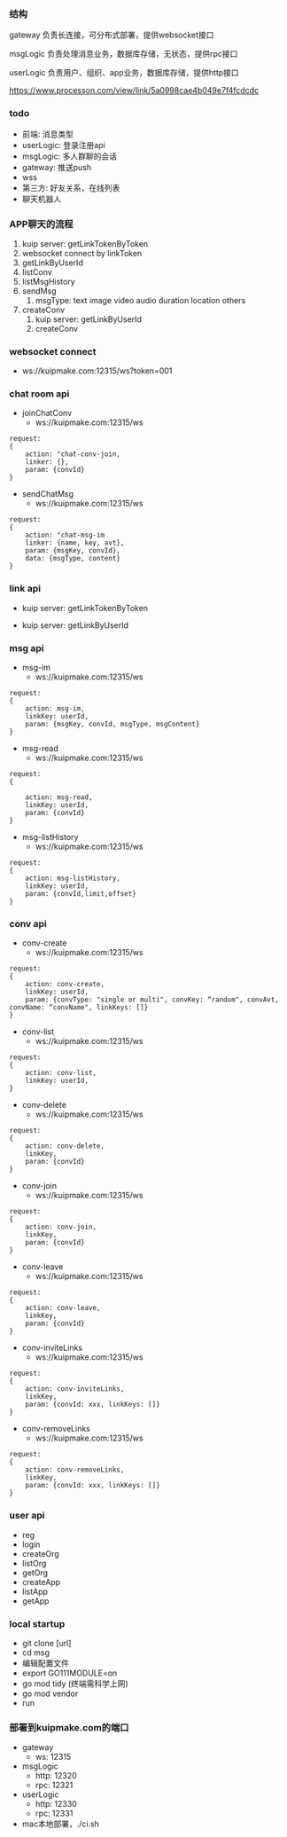 ### 结构

gateway 负责长连接，可分布式部署，提供websocket接口

msgLogic 负责处理消息业务，数据库存储，无状态，提供rpc接口

userLogic 负责用户、组织、app业务，数据库存储，提供http接口

https://www.processon.com/view/link/5a0998cae4b049e7f4fcdcdc

### todo

* 前端: 消息类型
* userLogic: 登录注册api
* msgLogic: 多人群聊的会话
* gateway: 推送push
* wss
* 第三方: 好友关系，在线列表
* 聊天机器人

### APP聊天的流程

1. kuip server: getLinkTokenByToken
2. websocket connect by linkToken
3. getLinkByUserId
4. listConv
5. listMsgHistory
6. sendMsg
    1. msgType: text image video audio duration location others
7. createConv
    1. kuip server: getLinkByUserId
    2. createConv
 
### websocket connect

* ws://kuipmake.com:12315/ws?token=001

### chat room api

* joinChatConv
    * ws://kuipmake.com:12315/ws
```
request:
{
    action: "chat-conv-join,
    linker: {},
    param: {convId}
}
```
* sendChatMsg
    * ws://kuipmake.com:12315/ws
```
request:
{
    action: "chat-msg-im
    linker: {name, key, avt},
    param: {msgKey, convId},
    data: {msgType, content}
}
```

### link api

* kuip server: getLinkTokenByToken

* kuip server: getLinkByUserId

### msg api

* msg-im
    * ws://kuipmake.com:12315/ws

```
request:
{
    action: msg-im,
    linkKey: userId,
    param: {msgKey, convId, msgType, msgContent}
} 
```

* msg-read
    * ws://kuipmake.com:12315/ws

```
request:
{

    action: msg-read,
    linkKey: userId,
    param: {convId}
}
```

* msg-listHistory
    * ws://kuipmake.com:12315/ws

```
request:
{
    action: msg-listHistory,
    linkKey: userId,
    param: {convId,limit,offset}
}
```
### conv api

* conv-create
    * ws://kuipmake.com:12315/ws 

```
request:
{
    action: conv-create,
    linkKey: userId,
    param: {convType: "single or multi", convKey: “random", convAvt, convName: “convName", linkKeys: []}
}
```

* conv-list
    * ws://kuipmake.com:12315/ws

```
request:
{
    action: conv-list,
    linkKey: userId,
}
```

* conv-delete
    * ws://kuipmake.com:12315/ws

```
request:
{
    action: conv-delete,
    linkKey,
    param: {convId}
}
```

* conv-join
    * ws://kuipmake.com:12315/ws

```
request:
{
    action: conv-join,
    linkKey,
    param: {convId}
}
```

* conv-leave
    * ws://kuipmake.com:12315/ws

```
request:
{
    action: conv-leave,
    linkKey,
    param: {convId}
}
```

* conv-inviteLinks
    * ws://kuipmake.com:12315/ws

```
request:
{
    action: conv-inviteLinks,
    linkKey,
    param: {convId: xxx, linkKeys: []}
}
```

* conv-removeLinks
    * ws://kuipmake.com:12315/ws

```
request:
{
    action: conv-removeLinks,
    linkKey,
    param: {convId: xxx, linkKeys: []}
}
```

### user api

* reg
* login
* createOrg
* listOrg
* getOrg
* createApp
* listApp
* getApp

### local startup
* git clone [url]
* cd msg
* 编辑配置文件
* export GO111MODULE=on
* go mod tidy (终端需科学上网)
* go mod vendor
* run

### 部署到kuipmake.com的端口
* gateway
    * ws: 12315
* msgLogic
    * http: 12320
    * rpc: 12321
* userLogic
    * http: 12330
    * rpc: 12331
* mac本地部署，./ci.sh
